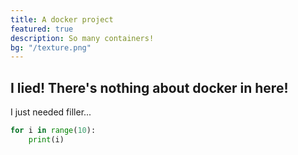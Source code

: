 ```yaml
---
title: A docker project
featured: true
description: So many containers!
bg: "/texture.png"
---
```


## I lied! There's nothing about docker in here!
I just needed filler...

```python
for i in range(10):
    print(i)
```